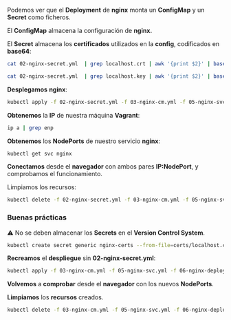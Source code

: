 Podemos ver que el **Deployment** de **nginx** monta un **ConfigMap** y un **Secret** como ficheros.

El **ConfigMap** almacena la configuración de **nginx.**

El **Secret** almacena los **certificados** utilizados en la **config**, codificados en **base64**:

```bash
cat 02-nginx-secret.yml  | grep localhost.crt | awk '{print $2}' | base64 -d
```

```bash
cat 02-nginx-secret.yml  | grep localhost.key | awk '{print $2}' | base64 -d
```



**Desplegamos** **nginx**:

```bash
kubectl apply -f 02-nginx-secret.yml -f 03-nginx-cm.yml -f 05-nginx-svc.yml -f 06-nginx-deploy.yml
```

**Obtenemos** la **IP** de nuestra máquina **Vagrant**:

```bash
ip a | grep enp
```

**Obtenemos** los **NodePorts** de nuestro servicio **nginx**:

```bash
kubectl get svc nginx
```

**Conectamos** desde el **navegador** con ambos pares **IP:NodePort**, y comprobamos el funcionamiento.

Limpiamos los recursos:

```bash
kubectl delete -f 02-nginx-secret.yml -f 03-nginx-cm.yml -f 05-nginx-svc.yml -f 06-nginx-deploy.yml
```



### Buenas prácticas

:warning: No se deben almacenar los **Secrets** en el **Version Control System**.

```bash
kubectl create secret generic nginx-certs --from-file=certs/localhost.crt --from-file=certs/localhost.key
```

**Recreamos** el **despliegue** sin **02-nginx-secret.yml**:

```bash
kubectl apply -f 03-nginx-cm.yml -f 05-nginx-svc.yml -f 06-nginx-deploy.yml
```

**Volvemos** a **comprobar** desde el **navegador** con los nuevos **NodePorts**.

**Limpiamos** los **recursos** creados.

```bash
kubectl delete -f 03-nginx-cm.yml -f 05-nginx-svc.yml -f 06-nginx-deploy.yml
```


